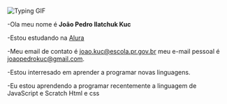 <!---
joaopedro4i1/joaopedro4i1 is a ✨ special ✨ repository because its `README.md` (this file) appears on your GitHub profile.
You can click the Preview link to take a look at your changes.
--->
 ![Typing GIF](https://gifdb.com/images/featured/vaporwave-mxa15mtookmrjlyk.gif)


   -Ola meu nome é **João Pedro Ilatchuk Kuc**
   
  -Estou estudando na [Alura](https://www.alura.com.br)
  
  -Meu email de contato é joao.kuc@escola.pr.gov.br meu e-mail pessoal é joaopedrokuc@gmail.com.
  
  -Estou interresado em aprender a programar novas linguagens.
  
  -Eu estou aprendendo a programar recentemente a linguagem de JavaScript e Scratch Html e css

  

